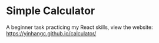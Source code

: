 # Simple Calculator 
A beginner task practicing my React skills, 
view the website: https://yinhangc.github.io/calculator/

